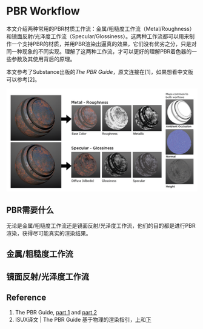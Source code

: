 # PBR Workflow
本文介绍两种常用的PBR材质工作流：金属/粗糙度工作流（Metal/Roughness）和镜面反射/光泽度工作流（Specular/Glossiness）。这两种工作流都可以用来制作一个支持PBR的材质，并用PBR渲染出逼真的效果，它们没有优劣之分，只是对同一种现象的不同实现。理解了这两种工作流，才可以更好的理解PBR着色器的一些参数及其使用背后的原理。

本文参考了Substance出版的*The PBR Guide*，原文连接在[1]，如果想看中文版可以参考[2]。

![workflow](images/PBR%20workflow/workflows.png)

## PBR需要什么
无论是金属/粗糙度工作流还是镜面反射/光泽度工作流，他们的目的都是进行PBR渲染，获得尽可能真实的渲染结果。

## 金属/粗糙度工作流

## 镜面反射/光泽度工作流

## Reference
1. The PBR Guide, [part 1](https://academy.substance3d.com/courses/the-pbr-guide-part-1) and [part 2](https://academy.substance3d.com/courses/the-pbr-guide-part-2)
2. ISUX译文 | The PBR Guide 基于物理的渲染指引，[上](https://www.zcool.com.cn/article/ZMTA5NDY5Ng==.html)和[下](https://www.zcool.com.cn/article/ZMTExNTA5Ng==.html)
